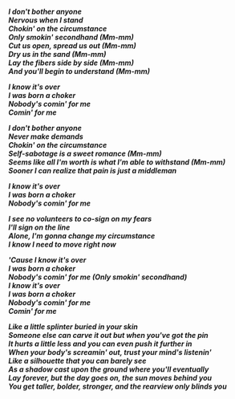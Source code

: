 **_I don't bother anyone  
Nervous when I stand  
Chokin' on the circumstance  
Only smokin' secondhand (Mm-mm)  
Cut us open, spread us out (Mm-mm)  
Dry us in the sand (Mm-mm)  
Lay the fibers side by side (Mm-mm)  
And you'll begin to understand (Mm-mm)_**  

**_I know it's over  
I was born a choker  
Nobody's comin' for me  
Comin' for me_**  

**_I don't bother anyone  
Never make demands  
Chokin' on the circumstance  
Self-sabotage is a sweet romance (Mm-mm)  
Seems like all I'm worth is what I'm able to withstand (Mm-mm)  
Sooner I can realize that pain is just a middleman_**  

**_I know it's over  
I was born a choker  
Nobody's comin' for me_**  

**_I see no volunteers to co-sign on my fears  
I'll sign on the line  
Alone, I'm gonna change my circumstance  
I know I need to move right now_**  

**_'Cause I know it's over  
I was born a choker  
Nobody's comin' for me (Only smokin' secondhand)  
I know it's over  
I was born a choker  
Nobody's comin' for me  
Comin' for me_**  

**_Like a little splinter buried in your skin  
Someone else can carve it out but when you've got the pin  
It hurts a little less and you can even push it further in  
When your body's screamin' out, trust your mind's listenin'  
Like a silhouette that you can barely see  
As a shadow cast upon the ground where you'll eventually  
Lay forever, but the day goes on, the sun moves behind you  
You get taller, bolder, stronger, and the rearview only blinds you_**  
